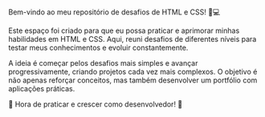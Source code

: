 Bem-vindo ao meu repositório de desafios de HTML e CSS! 🎨💻

Este espaço foi criado para que eu possa praticar e aprimorar minhas habilidades em HTML e CSS. Aqui, reuni desafios de diferentes níveis para testar meus conhecimentos e evoluir constantemente.

A ideia é começar pelos desafios mais simples e avançar progressivamente, criando projetos cada vez mais complexos. O objetivo é não apenas reforçar conceitos, mas também desenvolver um portfólio com aplicações práticas.

🚀 Hora de praticar e crescer como desenvolvedor! 🚀
